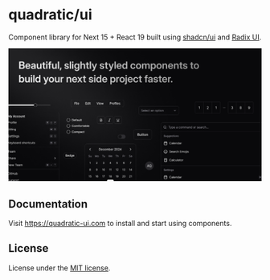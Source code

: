 # quadratic/ui
Component library for Next 15 + React 19 built using [shadcn/ui](https://ui.shadcn.com/) and [Radix UI](https://www.radix-ui.com/).

![hero](/public/og.jpg)

## Documentation

Visit https://quadratic-ui.com to install and start using components.

## License

License under the [MIT license](https://github.com/qiaoandrew/quadratic-ui/LICENSE).
